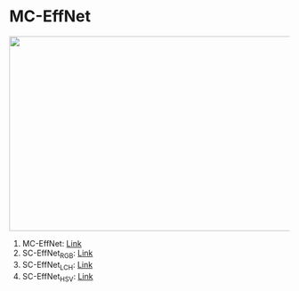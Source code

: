 # MC-EffNet
<img src = "https://github.com/manjaryp/GANvsGraphicsvsReal/blob/main/images/mc-effnet3.png" width="900" height="350">

1. MC-EffNet: [Link](https://www.google.com)
2. SC-EffNet<sub>RGB</sub>: [Link](https://www.google.com)
3. SC-EffNet<sub>LCH</sub>: [Link](https://www.google.com)
4. SC-EffNet<sub>HSV</sub>: [Link](https://www.google.com)
